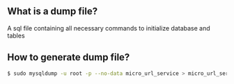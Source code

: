 ## What is a dump file?
A sql file containing all necessary commands to initialize database and tables

## How to generate dump file?
```bash
$ sudo mysqldump -u root -p --no-data micro_url_service > micro_url_service_dump.sql
```